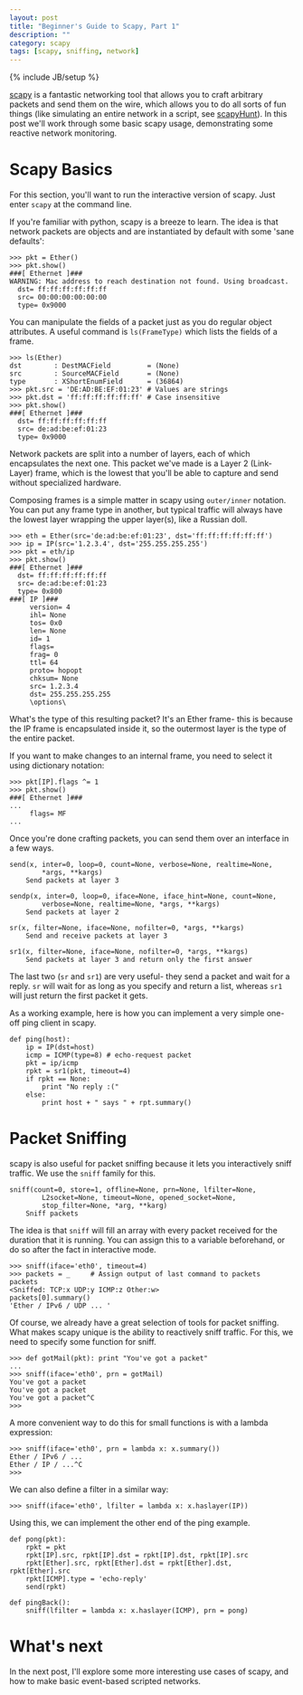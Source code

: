 ```yaml
---
layout: post
title: "Beginner's Guide to Scapy, Part 1"
description: ""
category: scapy 
tags: [scapy, sniffing, network]
---
```

{% include JB/setup %}

[scapy](http://www.secdev.org/projects/scapy/) is a fantastic networking
tool that allows you to craft arbitrary packets and send them on the
wire, which allows you to do all sorts of fun things (like simulating an
entire network in a script, see
[scapyHunt](https://github.com/JamesSullivan1/scapyHunt)). In this post
we'll work through some basic scapy usage, demonstrating some reactive
network monitoring.

<!--break-->

Scapy Basics
============

For this section, you'll want to run the interactive version of scapy.
Just enter `scapy` at the command line.

If you're familiar with python, scapy is a breeze to learn. The idea is
that network packets are objects and are instantiated by default with
some 'sane defaults':

    >>> pkt = Ether()
    >>> pkt.show()
    ###[ Ethernet ]###
    WARNING: Mac address to reach destination not found. Using broadcast.
      dst= ff:ff:ff:ff:ff:ff
      src= 00:00:00:00:00:00
      type= 0x9000
 
You can manipulate the fields of a packet just as you do regular object
attributes. A useful command is `ls(FrameType)` which lists the fields
of a frame.

    >>> ls(Ether)
    dst        : DestMACField         = (None)
    src        : SourceMACField       = (None)
    type       : XShortEnumField      = (36864)
    >>> pkt.src = 'DE:AD:BE:EF:01:23' # Values are strings
    >>> pkt.dst = 'ff:ff:ff:ff:ff:ff' # Case insensitive
    >>> pkt.show()
    ###[ Ethernet ]###
      dst= ff:ff:ff:ff:ff:ff
      src= de:ad:be:ef:01:23
      type= 0x9000

Network packets are split into a number of layers, each of which
encapsulates the next one. This packet we've made is a Layer 2
(Link-Layer) frame, which is the lowest that you'll be able to capture
and send without specialized hardware. 

Composing frames is a simple matter in scapy using `outer/inner`
notation. You can put any frame type in another, but typical traffic
will always have the lowest layer wrapping the upper layer(s), like a
Russian doll.

    >>> eth = Ether(src='de:ad:be:ef:01:23', dst='ff:ff:ff:ff:ff:ff')
    >>> ip = IP(src='1.2.3.4', dst='255.255.255.255')
    >>> pkt = eth/ip
    >>> pkt.show()
    ###[ Ethernet ]###
      dst= ff:ff:ff:ff:ff:ff
      src= de:ad:be:ef:01:23
      type= 0x800
    ###[ IP ]###
         version= 4
         ihl= None
         tos= 0x0
         len= None
         id= 1
         flags= 
         frag= 0
         ttl= 64
         proto= hopopt
         chksum= None
         src= 1.2.3.4
         dst= 255.255.255.255
         \options\

What's the type of this resulting packet? It's an Ether frame- this is
because the IP frame is encapsulated inside it, so the outermost layer
is the type of the entire packet.

If you want to make changes to an internal frame, you need to select it
using dictionary notation:

    >>> pkt[IP].flags ^= 1
    >>> pkt.show()
    ###[ Ethernet ]###
    ...
         flags= MF
    ...

Once you're done crafting packets, you can send them over an interface
in a few ways.

    send(x, inter=0, loop=0, count=None, verbose=None, realtime=None, 
            *args, **kargs)
        Send packets at layer 3 

    sendp(x, inter=0, loop=0, iface=None, iface_hint=None, count=None,
            verbose=None, realtime=None, *args, **kargs)
        Send packets at layer 2 

    sr(x, filter=None, iface=None, nofilter=0, *args, **kargs)
        Send and receive packets at layer 3

    sr1(x, filter=None, iface=None, nofilter=0, *args, **kargs)
        Send packets at layer 3 and return only the first answer

The last two (`sr` and `sr1`) are very useful- they send a packet and
wait for a reply. `sr` will wait for as long as you specify and return a
list, whereas `sr1` will just return the first packet it gets.

As a working example, here is how you can implement a very simple
one-off ping client in scapy.

    def ping(host):
        ip = IP(dst=host)
        icmp = ICMP(type=8) # echo-request packet
        pkt = ip/icmp
        rpkt = sr1(pkt, timeout=4)
        if rpkt == None:
            print "No reply :("
        else:
            print host + " says " + rpt.summary() 

Packet Sniffing
==============

scapy is also useful for packet sniffing because it lets you
interactively sniff traffic. We use the `sniff` family for this.

    sniff(count=0, store=1, offline=None, prn=None, lfilter=None,
            L2socket=None, timeout=None, opened_socket=None, 
            stop_filter=None, *arg, **karg)
        Sniff packets

The idea is that `sniff` will fill an array with every packet received
for the duration that it is running. You can assign this to a variable
beforehand, or do so after the fact in interactive mode.

    >>> sniff(iface='eth0', timeout=4)
    >>> packets = _     # Assign output of last command to packets         
    packets
    <Sniffed: TCP:x UDP:y ICMP:z Other:w>
    packets[0].summary()
    'Ether / IPv6 / UDP ... '

Of course, we already have a great selection of tools for packet
sniffing. What makes scapy unique is the ability to reactively sniff
traffic. For this, we need to specify some function for sniff.

    >>> def gotMail(pkt): print "You've got a packet"
    ...
    >>> sniff(iface='eth0', prn = gotMail)
    You've got a packet
    You've got a packet
    You've got a packet^C
    >>>
    
A more convenient way to do this for small functions is with a lambda
expression:

    >>> sniff(iface='eth0', prn = lambda x: x.summary())
    Ether / IPv6 / ...
    Ether / IP / ...^C
    >>>

We can also define a filter in a similar way:

    >>> sniff(iface='eth0', lfilter = lambda x: x.haslayer(IP))

Using this, we can implement the other end of the ping example.

    def pong(pkt):
        rpkt = pkt
        rpkt[IP].src, rpkt[IP].dst = rpkt[IP].dst, rpkt[IP].src
        rpkt[Ether].src, rpkt[Ether].dst = rpkt[Ether].dst, rpkt[Ether].src
        rpkt[ICMP].type = 'echo-reply'
        send(rpkt)

    def pingBack():
        sniff(lfilter = lambda x: x.haslayer(ICMP), prn = pong)

What's next
=======

In the next post, I'll explore some more interesting use cases of scapy,
and how to make basic event-based scripted networks.

